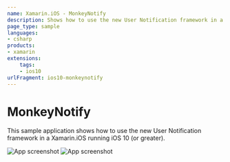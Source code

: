 ```yaml
---
name: Xamarin.iOS - MonkeyNotify
description: Shows how to use the new User Notification framework in a Xamarin.iOS running (iOS10)"
page_type: sample
languages:
- csharp
products:
- xamarin
extensions:
    tags:
    - ios10
urlFragment: ios10-monkeynotify
---
```

# MonkeyNotify

This sample application shows how to use the new User Notification framework in a Xamarin.iOS running iOS 10 (or greater).

![App screenshot](Screenshots/01.png) ![App screenshot](Screenshots/02.png)
